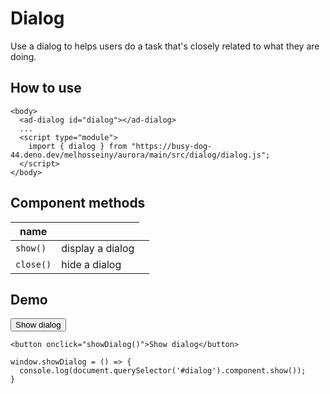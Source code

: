 # Dialog

Use a dialog to helps users do a task that's closely related to what they are doing.

## How to use

    <body>
      <ad-dialog id="dialog"></ad-dialog>
      ...
      <script type="module">
        import { dialog } from "https://busy-dog-44.deno.dev/melhosseiny/aurora/main/src/dialog/dialog.js";
      </script>
    </body>

## Component methods

<table>
  <thead>
    <th>name</th>
    <th></th>
  </thead>
  <tbody>
    <tr>
      <td><code>show()</code></td>
      <td>display a dialog<td>
    </tr>
    <tr>
      <td><code>close()</code></td>
      <td>hide a dialog<td>
    </tr>
  <tbody>
</table>

## Demo

<button onclick="showDialog()">Show dialog</button>

    <button onclick="showDialog()">Show dialog</button>

    window.showDialog = () => {
      console.log(document.querySelector('#dialog').component.show());
    }

